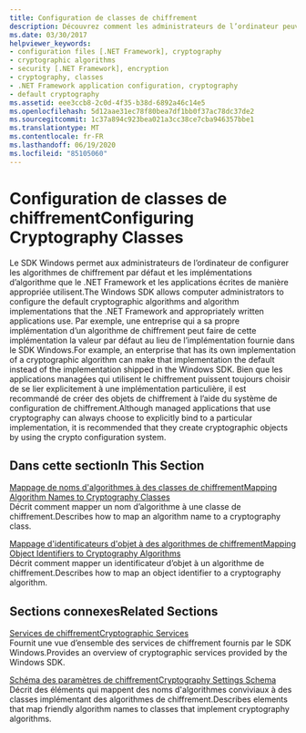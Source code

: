 ```yaml
---
title: Configuration de classes de chiffrement
description: Découvrez comment les administrateurs de l’ordinateur peuvent configurer les algorithmes de chiffrement et les implémentations d’algorithme par défaut utilisés par .NET et les applications.
ms.date: 03/30/2017
helpviewer_keywords:
- configuration files [.NET Framework], cryptography
- cryptographic algorithms
- security [.NET Framework], encryption
- cryptography, classes
- .NET Framework application configuration, cryptography
- default cryptography
ms.assetid: eee3ccb8-2c0d-4f35-b38d-6892a46c14e5
ms.openlocfilehash: 5d12aae31ec78f80bea7df1bb0f37ac78dc37de2
ms.sourcegitcommit: 1c37a894c923bea021a3cc38ce7cba946357bbe1
ms.translationtype: MT
ms.contentlocale: fr-FR
ms.lasthandoff: 06/19/2020
ms.locfileid: "85105060"
---
```

# <a name="configuring-cryptography-classes"></a><span data-ttu-id="bbf00-103">Configuration de classes de chiffrement</span><span class="sxs-lookup"><span data-stu-id="bbf00-103">Configuring Cryptography Classes</span></span>
<span data-ttu-id="bbf00-104">Le SDK Windows permet aux administrateurs de l’ordinateur de configurer les algorithmes de chiffrement par défaut et les implémentations d’algorithme que le .NET Framework et les applications écrites de manière appropriée utilisent.</span><span class="sxs-lookup"><span data-stu-id="bbf00-104">The Windows SDK allows computer administrators to configure the default cryptographic algorithms and algorithm implementations that the .NET Framework and appropriately written applications use.</span></span>  <span data-ttu-id="bbf00-105">Par exemple, une entreprise qui a sa propre implémentation d’un algorithme de chiffrement peut faire de cette implémentation la valeur par défaut au lieu de l’implémentation fournie dans le SDK Windows.</span><span class="sxs-lookup"><span data-stu-id="bbf00-105">For example, an enterprise that has its own implementation of a cryptographic algorithm can make that implementation the default instead of the implementation shipped in the Windows SDK.</span></span> <span data-ttu-id="bbf00-106">Bien que les applications managées qui utilisent le chiffrement puissent toujours choisir de se lier explicitement à une implémentation particulière, il est recommandé de créer des objets de chiffrement à l’aide du système de configuration de chiffrement.</span><span class="sxs-lookup"><span data-stu-id="bbf00-106">Although managed applications that use cryptography can always choose to explicitly bind to a particular implementation, it is recommended that they create cryptographic objects by using the crypto configuration system.</span></span>  
  
## <a name="in-this-section"></a><span data-ttu-id="bbf00-107">Dans cette section</span><span class="sxs-lookup"><span data-stu-id="bbf00-107">In This Section</span></span>  
 [<span data-ttu-id="bbf00-108">Mappage de noms d'algorithmes à des classes de chiffrement</span><span class="sxs-lookup"><span data-stu-id="bbf00-108">Mapping Algorithm Names to Cryptography Classes</span></span>](map-algorithm-names-to-cryptography-classes.md)  
 <span data-ttu-id="bbf00-109">Décrit comment mapper un nom d’algorithme à une classe de chiffrement.</span><span class="sxs-lookup"><span data-stu-id="bbf00-109">Describes how to map an algorithm name to a cryptography class.</span></span>  
  
 [<span data-ttu-id="bbf00-110">Mappage d'identificateurs d'objet à des algorithmes de chiffrement</span><span class="sxs-lookup"><span data-stu-id="bbf00-110">Mapping Object Identifiers to Cryptography Algorithms</span></span>](map-object-identifiers-to-cryptography-algorithms.md)  
 <span data-ttu-id="bbf00-111">Décrit comment mapper un identificateur d’objet à un algorithme de chiffrement.</span><span class="sxs-lookup"><span data-stu-id="bbf00-111">Describes how to map an object identifier to a cryptography algorithm.</span></span>  
  
## <a name="related-sections"></a><span data-ttu-id="bbf00-112">Sections connexes</span><span class="sxs-lookup"><span data-stu-id="bbf00-112">Related Sections</span></span>  
 [<span data-ttu-id="bbf00-113">Services de chiffrement</span><span class="sxs-lookup"><span data-stu-id="bbf00-113">Cryptographic Services</span></span>](../../standard/security/cryptographic-services.md)  
 <span data-ttu-id="bbf00-114">Fournit une vue d’ensemble des services de chiffrement fournis par le SDK Windows.</span><span class="sxs-lookup"><span data-stu-id="bbf00-114">Provides an overview of cryptographic services provided by the Windows SDK.</span></span>  
  
 [<span data-ttu-id="bbf00-115">Schéma des paramètres de chiffrement</span><span class="sxs-lookup"><span data-stu-id="bbf00-115">Cryptography Settings Schema</span></span>](./file-schema/cryptography/index.md)  
 <span data-ttu-id="bbf00-116">Décrit des éléments qui mappent des noms d'algorithmes conviviaux à des classes implémentant des algorithmes de chiffrement.</span><span class="sxs-lookup"><span data-stu-id="bbf00-116">Describes elements that map friendly algorithm names to classes that implement cryptography algorithms.</span></span>
